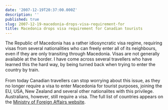 ```yaml
---
date: '2007-12-19T20:37:00.000Z'
description: ''
published: true
slug: 2007-12-19-macedonia-drops-visa-requirement-for
title: Macedonia drops visa requirement for Canadian tourists
---
```


The Republic of Macedonia has a rather idiosyncratic visa regime, requiring visas from several nationalities who can freely enter all of its neighbours, even if they are only transiting through Macedonia. Visas are not generally available at the border. I have come across several travellers who have learned this the hard way, by being turned back when trying to enter the country by train.<br /><br />From today Canadian travellers can stop worrying about this issue, as they no longer require a visa to enter Macedonia for tourist purposes, joining the EU, USA, New Zealand and several other nationalites with this privilege. Australians, however, still require a visa. The full list of countries appears on the <a href="http://www.mfa.gov.mk/default1.aspx?ItemID=307">Ministry of Foreign Affairs website</a>.